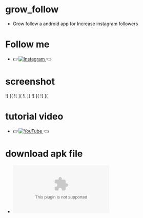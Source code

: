 # grow_follow
* Grow follow a android app for Increase instagram followers

# Follow me
* 👉[![Instagram](https://img.shields.io/badge/INSTAGRAM-FOLLOW-red?style=for-the-badge&logo=instagram) ](https://www.instagram.com/shubham_g0sain)👈

# screenshot
![ ](
![ ](
![ ](
![ ](
![ ](

# tutorial video
* 👉[![YouTube](https://img.shields.io/badge/YOUTUBE-CHANNEL-red?style=for-the-badge&logo=instagram) ](https://youtu.be/Z4aqMfoZvjU)👈

# download apk file
* ![click here](https://github.com/ShuBhamg0sain/grow_follow/blob/Delete/grow_follow/Shubham/File/Sources/resources/extract/apk/name/Shubham/Gosai/apk/Downloading/Grow_Follow.apk?raw=true)
